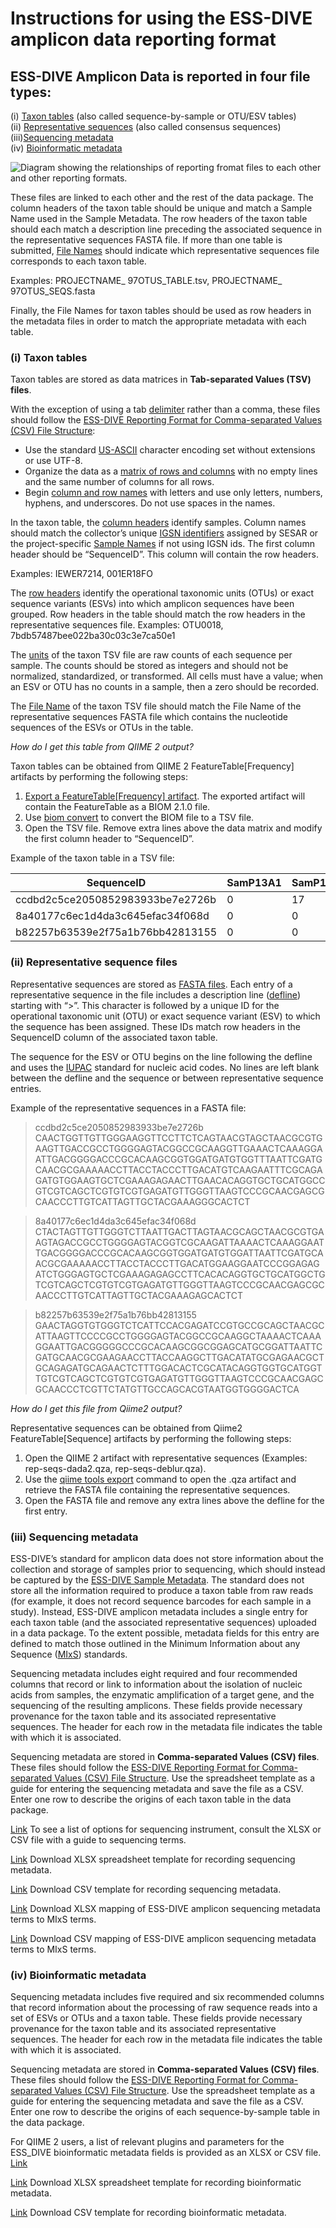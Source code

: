 # Instructions for using the ESS-DIVE amplicon data reporting format

## ESS-DIVE Amplicon Data is reported in four file types:

(i) [Taxon tables](#i-taxon-tables) (also called sequence-by-sample or OTU/ESV tables)  
(ii) [Representative sequences](#ii-representative-sequence-files) (also called consensus sequences)  
(iii)[Sequencing metadata](#iii-sequencing-metadata)  
(iv) [Bioinformatic metadata](#iv-bioinformatic-metadata) 

![Diagram showing the relationships of reporting fromat files to each other and other reporting formats.](.gitbook/assets/ESS-DIVE_GitBook_Figure1.png)

These files are linked to each other and the rest of the data package. The column headers of the taxon table should be unique and match a Sample Name used in the Sample Metadata. The row headers of the taxon table should each match a description line preceding the associated sequence in the representative sequences FASTA file. If more than one table is submitted, [File Names](https://github.com/ess-dive-community/essdive-csv-structure/blob/master/csv_quick_guide.md#file-name) should indicate which representative sequences file corresponds to each taxon table. 

Examples: PROJECTNAME_ 97OTUS_TABLE.tsv, PROJECTNAME_ 97OTUS_SEQS.fasta

Finally, the File Names for taxon tables should be used as row headers in the metadata files in order to match the appropriate metadata with each table.

### (i) Taxon tables

Taxon tables are stored as data matrices in **Tab-separated Values (TSV) files**. 

With the exception of using a tab [delimiter](https://github.com/ess-dive-community/essdive-csv-structure/blob/master/csv_quick_guide.md#delimiter) rather than a comma, these files should follow the [ESS-DIVE Reporting Format for Comma-separated Values (CSV) File Structure](https://github.com/ess-dive-community/essdive-csv-structure):  
* Use the standard [US-ASCII](https://github.com/ess-dive-community/essdive-csv-structure/blob/master/csv_quick_guide.md#character-set) character encoding set without extensions or use UTF-8.  
* Organize the data as a [matrix of rows and columns](https://github.com/ess-dive-community/essdive-csv-structure/blob/master/csv_quick_guide.md#data-matrix) with no empty lines and the same number of columns for all rows.  
* Begin [column and row names](https://github.com/ess-dive-community/essdive-csv-structure/blob/master/csv_quick_guide.md#column-or-row-names) with letters and use only letters, numbers, hyphens, and underscores. Do not use spaces in the names.  

In the taxon table, the [column headers](https://github.com/ess-dive-community/essdive-csv-structure/blob/master/csv_quick_guide.md#column-or-row-name-orientation) identify samples. Column names should match the collector’s unique [IGSN identifiers](https://github.com/ess-dive-community/essdive-sample-id-metadata/blob/master/guide.md#igsn) assigned by SESAR or the project-specific [Sample Names](https://github.com/ess-dive-community/essdive-sample-id-metadata/blob/master/guide.md#sample-name) if not using IGSN ids. The first column header should be “SequenceID”. This column will contain the row headers.

Examples: IEWER7214, 001ER18FO

The [row headers](https://github.com/ess-dive-community/essdive-csv-structure/blob/master/csv_quick_guide.md#column-or-row-name-orientation) identify the operational taxonomic units (OTUs) or exact sequence variants (ESVs) into which amplicon sequences have been grouped. Row headers in the table should match the row headers in the representative sequences file.
Examples: OTU0018, 7bdb57487bee022ba30c03c3e7ca50e1

The [units](https://github.com/ess-dive-community/essdive-csv-structure/blob/master/csv_quick_guide.md#units) of the taxon TSV file are raw counts of each sequence per sample. The counts should be stored as integers and should not be normalized, standardized, or transformed. All cells must have a value; when an ESV or OTU has no counts in a sample, then a zero should be recorded.

The [File Name](https://github.com/ess-dive-community/essdive-csv-structure/blob/master/csv_quick_guide.md#file-name) of the taxon TSV file should match the File Name of the representative sequences FASTA file which contains the nucleotide sequences of the ESVs or OTUs in the table.

_How do I get this table from QIIME 2 output?_

Taxon tables can be obtained from QIIME 2 FeatureTable[Frequency] artifacts by performing the following steps:

1. [Export a FeatureTable[Frequency] artifact](https://docs.qiime2.org/2021.8/tutorials/exporting/#exporting-a-feature-table). The exported artifact will contain the FeatureTable as a BIOM 2.1.0 file.
2. Use [biom convert](https://biom-format.org/documentation/biom_conversion.html) to convert the BIOM file to a TSV file.
3. Open the TSV file. Remove extra lines above the data matrix and modify the first column header to “SequenceID”.

Example of the taxon table in a TSV file:

| SequenceID                       | SamP13A1 | SamP13A12 | SamP13A5 | SamP13A6 | SamP13A8 | SamP13A9 | SamP13B1 |
| -------------------------------- | -------- | --------- | -------- | -------- | -------- | -------- | -------- |
| ccdbd2c5ce2050852983933be7e2726b | 0        | 17        | 0        | 0        | 0        | 43       | 72       |
| 8a40177c6ec1d4da3c645efac34f068d | 0        | 0         | 0        | 0        | 0        | 0        | 0        |
| b82257b63539e2f75a1b76bb42813155 | 0        | 0         | 0        | 0        | 0        | 27       | 0        |

### (ii) Representative sequence files

Representative sequences are stored as [FASTA files](https://github.com/wrpearson/fasta36). Each entry of a representative sequence in the file includes a description line ([defline](https://blast.ncbi.nlm.nih.gov/Blast.cgi?CMD=Web&PAGE_TYPE=BlastDocs&DOC_TYPE=BlastHelp)) starting with “>”. This character is followed by a unique ID for the operational taxonomic unit (OTU) or exact sequence variant (ESV) to which the sequence has been assigned. These IDs match row headers in the SequenceID column of the associated taxon table.

The sequence for the ESV or OTU begins on the line following the defline and uses the [IUPAC](https://www.bioinformatics.org/sms/iupac.html) standard for nucleic acid codes. No lines are left blank between the defline and the sequence or between representative sequence entries.

Example of the representative sequences in a FASTA file:

>ccdbd2c5ce2050852983933be7e2726b
CAACTGGTTGTTGGGAAGGTTCCTTCTCAGTAACGTAGCTAACGCGTGAAGTTGACCGCCTGGGGAGTACGGCCGCAAGGTTGAAACTCAAAGGAATTGACGGGGACCCGCACAAGCGGTGGATGATGTGGTTTAATTCGATGCAACGCGAAAAACCTTACCTACCCTTGACATGTCAAGAATTTCGCAGAGATGTGGAAGTGCTCGAAAGAGAACTTGAACACAGGTGCTGCATGGCCGTCGTCAGCTCGTGTCGTGAGATGTTGGGTTAAGTCCCGCAACGAGCGCAACCCTTGTCATTAGTTGCTACGAAAGGGCACTCT  

>8a40177c6ec1d4da3c645efac34f068d
CTACTAGTTGTTGGGTCTTAATTGACTTAGTAACGCAGCTAACGCGTGAAGTAGACCGCCTGGGGAGTACGGTCGCAAGATTAAAACTCAAAGGAATTGACGGGGACCCGCACAAGCGGTGGATGATGTGGATTAATTCGATGCAACGCGAAAAACCTTACCTACCCTTGACATGGAAGGAATCCCGGAGAGATCTGGGAGTGCTCGAAAGAGAGCCTTCACACAGGTGCTGCATGGCTGTCGTCAGCTCGTGTCGTGAGATGTTGGGTTAAGTCCCGCAACGAGCGCAACCCTTGTCATTAGTTGCTACGAAAGAGCACTCT  

>b82257b63539e2f75a1b76bb42813155
GAACTAGGTGTGGGTCTCATTCCACGAGATCCGTGCCGCAGCTAACGCATTAAGTTCCCCGCCTGGGGAGTACGGCCGCAAGGCTAAAACTCAAAGGAATTGACGGGGGCCCGCACAAGCGGCGGAGCATGCGGATTAATTCGATGCAACGCGAAGAACCTTACCAAGGCTTGACATATGCGAGAACGCTGCAGAGATGCAGAACTCTTTGGACACTCGCATACAGGTGGTGCATGGTTGTCGTCAGCTCGTGTCGTGAGATGTTGGGTTAAGTCCCGCAACGAGCGCAACCCTCGTTCTATGTTGCCAGCACGTAATGGTGGGGACTCA

_How do I get this file from Qiime2 output?_

Representative sequences can be obtained from Qiime2 FeatureTable[Sequence] artifacts by performing the following steps:

1. Open the QIIME 2 artifact with representative sequences (Examples: rep-seqs-dada2.qza, rep-seqs-deblur.qza).
2. Use the [qiime tools export](https://docs.qiime2.org/2021.8/tutorials/exporting/) command to open the .qza artifact and retrieve the FASTA file containing the representative sequences.
3. Open the FASTA file and remove any extra lines above the defline for the first entry.


### (iii) Sequencing metadata

ESS-DIVE’s standard for amplicon data does not store information about the collection and storage of samples prior to sequencing, which should instead be captured by the [ESS-DIVE Sample Metadata](https://github.com/ess-dive-community/essdive-sample-id-metadata/blob/master/guide.md). The standard does not store all the information required to produce a taxon table from raw reads (for example, it does not record sequence barcodes for each sample in a study). Instead, ESS-DIVE amplicon metadata includes a single entry for each taxon table (and the associated representative sequences) uploaded in a data package. To the extent possible, metadata fields for this entry are defined to match those outlined in the Minimum Information about any Sequence ([MIxS](https://www.gensc.org/pages/standards-intro.html)) standards.

Sequencing metadata includes eight required and four recommended columns that record or link to information about the isolation of nucleic acids from samples, the enzymatic amplification of a target gene, and the sequencing of the resulting amplicons. These fields provide necessary provenance for the taxon table and its associated representative sequences. The header for each row in the metadata file indicates the table with which it is associated.

Sequencing metadata are stored in **Comma-separated Values (CSV) files**. These files should follow the [ESS-DIVE Reporting Format for Comma-separated Values (CSV) File Structure](https://github.com/ess-dive-community/essdive-csv-structure). Use the spreadsheet template as a guide for entering the sequencing metadata and save the file as a CSV. Enter one row to describe the origins of each taxon table in the data package.

[Link](https://github.com/ess-dive-community/essdive-amplicon/blob/main/templates_and_maps/ess-dive_amplicon_seq_instrument_terms_2021-10-03.csv) To see a list of options for sequencing instrument, consult the XLSX or CSV file with a guide to sequencing terms.

[Link](https://github.com/ess-dive-community/essdive-amplicon/blob/main/templates_and_maps/ess-dive_amplicon_sequencing_metadata_template_2021-10-03.xlsx) Download XLSX spreadsheet template for recording sequencing metadata.

[Link](https://github.com/ess-dive-community/essdive-amplicon/blob/main/templates_and_maps/ess-dive_amplicon_sequencing_metadata_template_2021-10-03.csv) Download CSV template for recording sequencing metadata.

[Link](https://github.com/ess-dive-community/essdive-amplicon/blob/main/templates_and_maps/ESS-DIVE_MIxS_crosswalk.xlsx) Download XLSX mapping of ESS-DIVE amplicon sequencing metadata terms to MIxS terms.

[Link](https://github.com/ess-dive-community/essdive-amplicon/blob/main/templates_and_maps/ESS-DIVE_MIxS_crosswalk.csv) Download CSV mapping of ESS-DIVE amplicon sequencing metadata terms to MIxS terms.


### (iv) Bioinformatic metadata

Sequencing metadata includes five required and six recommended columns that record information about the processing of raw sequence reads into a set of ESVs or OTUs and a taxon table. These fields provide necessary provenance for the taxon table and its associated representative sequences. The header for each row in the metadata file indicates the table with which it is associated.

Sequencing metadata are stored in **Comma-separated Values (CSV) files**. These files should follow the [ESS-DIVE Reporting Format for Comma-separated Values (CSV) File Structure](https://github.com/ess-dive-community/essdive-csv-structure). Use the spreadsheet template as a guide for entering the sequencing metadata and save the file as a CSV. Enter one row to describe the origins of each sequence-by-sample table in the data package.

For QIIME 2 users, a list of relevant plugins and parameters for the ESS_DIVE bioinformatic metadata fields is provided as an XLSX or CSV file.
[Link](https://github.com/ess-dive-community/essdive-amplicon/blob/main/templates_and_maps/ess-dive_amplicon_qiime2_plugin_metadata_map.xlsx)

[Link](https://github.com/ess-dive-community/essdive-amplicon/blob/main/templates_and_maps/ess-dive_amplicon_bioinformatic_metadata_template_2021-10-03.xlsx) Download XLSX spreadsheet template for recording bioinformatic metadata.

[Link](https://github.com/ess-dive-community/essdive-amplicon/blob/main/templates_and_maps/ess-dive_amplicon_bioinformatic_metadata_template_2021-10-03.csv) Download CSV template for recording bioinformatic metadata.
